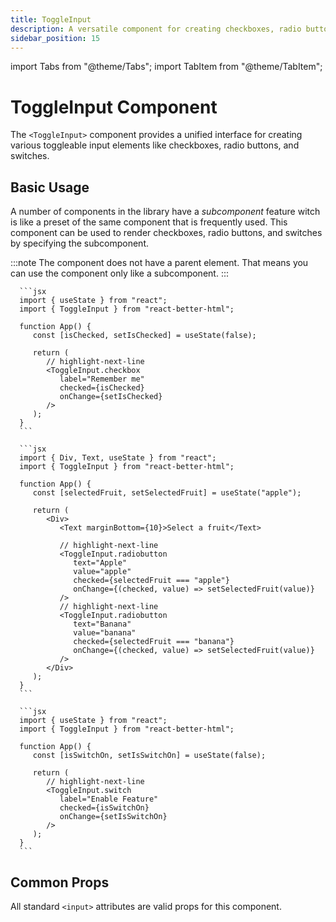 ```yaml
---
title: ToggleInput
description: A versatile component for creating checkboxes, radio buttons, and switches
sidebar_position: 15
---
```


import Tabs from "@theme/Tabs";
import TabItem from "@theme/TabItem";

# ToggleInput Component

The `<ToggleInput>` component provides a unified interface for creating various toggleable input elements like checkboxes, radio buttons, and switches.

## Basic Usage

A number of components in the library have a _subcomponent_ feature witch is like a preset of the same component that is frequently used. This component can be used to render checkboxes, radio buttons, and switches by specifying the subcomponent.

:::note
The component does not have a parent element. That means you can use the component only like a subcomponent.
:::

<Tabs>
   <TabItem value="checkbox" label="Checkbox" default>

      ```jsx
      import { useState } from "react";
      import { ToggleInput } from "react-better-html";

      function App() {
         const [isChecked, setIsChecked] = useState(false);

         return (
            // highlight-next-line
            <ToggleInput.checkbox
               label="Remember me"
               checked={isChecked}
               onChange={setIsChecked}
            />
         );
      }
      ```

   </TabItem>

   <TabItem value="radio" label="Radio Button">

      ```jsx
      import { Div, Text, useState } from "react";
      import { ToggleInput } from "react-better-html";

      function App() {
         const [selectedFruit, setSelectedFruit] = useState("apple");

         return (
            <Div>
               <Text marginBottom={10}>Select a fruit</Text>

               // highlight-next-line
               <ToggleInput.radiobutton
                  text="Apple"
                  value="apple"
                  checked={selectedFruit === "apple"}
                  onChange={(checked, value) => setSelectedFruit(value)}
               />
               // highlight-next-line
               <ToggleInput.radiobutton
                  text="Banana"
                  value="banana"
                  checked={selectedFruit === "banana"}
                  onChange={(checked, value) => setSelectedFruit(value)}
               />
            </Div>
         );
      }
      ```

   </TabItem>

   <TabItem value="switch" label="Switch">

      ```jsx
      import { useState } from "react";
      import { ToggleInput } from "react-better-html";

      function App() {
         const [isSwitchOn, setIsSwitchOn] = useState(false);

         return (
            // highlight-next-line
            <ToggleInput.switch
               label="Enable Feature"
               checked={isSwitchOn}
               onChange={setIsSwitchOn}
            />
         );
      }
      ```

   </TabItem>
</Tabs>

## Common Props

All standard `<input>` attributes are valid props for this component.
